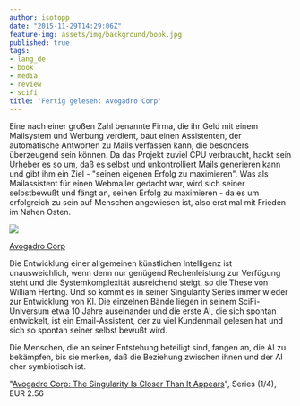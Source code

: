 ```yaml
---
author: isotopp
date: "2015-11-29T14:29:06Z"
feature-img: assets/img/background/book.jpg
published: true
tags:
- lang_de
- book
- media
- review
- scifi
title: 'Fertig gelesen: Avogadro Corp'
---
```

Eine nach einer großen Zahl benannte Firma, die ihr Geld mit einem Mailsystem und Werbung verdient, baut einen Assistenten, der automatische Antworten zu Mails verfassen kann, die besonders überzeugend sein können. Da das Projekt zuviel CPU verbraucht, hackt sein Urheber es so um, daß es selbst und unkontrolliert Mails generieren kann und gibt ihm ein Ziel - "seinen eigenen Erfolg zu maximieren". Was als Mailassistent für einen Webmailer gedacht war, wird sich seiner selbstbewußt und fängt an, seinen Erfolg zu maximieren - da es um erfolgreich zu sein auf Menschen angewiesen ist, also erst mal mit Frieden im Nahen Osten.

[![](/uploads/2015/11/avogradro.jpg)](https://www.amazon.de/Avogadro-Corp-Singularity-Appears-English-ebook/dp/B006ACIMQQ)

[Avogadro Corp](https://www.amazon.de/Avogadro-Corp-Singularity-Appears-English-ebook/dp/B006ACIMQQ)

Die Entwicklung einer allgemeinen künstlichen Intelligenz ist unausweichlich, wenn denn nur genügend Rechenleistung zur Verfügung steht und die Systemkomplexität ausreichend steigt, so die These von William Herting. Und so kommt es in seiner Singularity Series immer wieder zur Entwicklung von KI. Die einzelnen Bände liegen in seinem SciFi-Universum etwa 10 Jahre auseinander und die erste AI, die sich spontan entwickelt, ist ein Email-Assistent, der zu viel Kundenmail gelesen hat und sich so spontan seiner selbst bewußt wird.

Die Menschen, die an seiner Entstehung beteiligt sind, fangen an, die AI zu bekämpfen, bis sie merken, daß die Beziehung zwischen ihnen und der AI eher symbiotisch ist.


"[Avogadro Corp: The Singularity Is Closer Than It Appears](https://www.amazon.de/Avogadro-Corp-Singularity-Appears-English-ebook/dp/B006ACIMQQ)", Series (1/4), EUR 2.56
